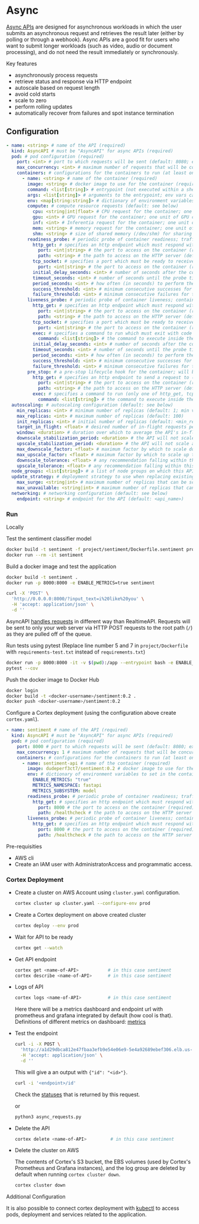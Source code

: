 # Async

[Async APIs](https://docs.cortex.dev/workloads/async) are designed for asynchronous workloads in which the user submits an asynchronous request and retrieves the result later (either by polling or through a webhook). Async APIs are a good fit for users who want to submit longer workloads (such as video, audio or document processing), and do not need the result immediately or synchronously.

Key features

- asynchronously process requests
- retrieve status and response via HTTP endpoint
- autoscale based on request length
- avoid cold starts
- scale to zero
- perform rolling updates
- automatically recover from failures and spot instance termination

## Configuration

```yaml
- name: <string> # name of the API (required)
  kind: AsyncAPI # must be "AsyncAPI" for async APIs (required)
  pod: # pod configuration (required)
    port: <int> # port to which requests will be sent (default: 8080; exported as $CORTEX_PORT)
    max_concurrency: <int> # maximum number of requests that will be concurrently sent into the container (default: 1, max allowed: 100)
    containers: # configurations for the containers to run (at least one constainer must be provided)
      - name: <string> # name of the container (required)
        image: <string> # docker image to use for the container (required)
        command: <list[string]> # entrypoint (not executed within a shell); env vars can be used with e.g. $(CORTEX_PORT) (default: the docker image's ENTRYPOINT)
        args: <list[string]> # arguments to the entrypoint; env vars can be used with e.g. $(CORTEX_PORT) (default: the docker image's CMD)
        env: <map[string:string]> # dictionary of environment variables to set in the container (optional)
        compute: # compute resource requests (default: see below)
          cpu: <string|int|float> # CPU request for the container; one unit of CPU corresponds to one virtual CPU; fractional requests are allowed, and can be specified as a floating point number or via the "m" suffix (default: 200m)
          gpu: <int> # GPU request for the container; one unit of GPU corresponds to one virtual GPU (default: 0)
          inf: <int> # Inferentia request for the container; one unit of inf corresponds to one virtual Inferentia chip (default: 0)
          mem: <string> # memory request for the container; one unit of memory is one byte and can be expressed as an integer or by using one of these suffixes: K, M, G, T (or their power-of two counterparts: Ki, Mi, Gi, Ti) (default: Null)
          shm: <string> # size of shared memory (/dev/shm) for sharing data between multiple processes, e.g. 64Mi or 1Gi (default: Null)
        readiness_probe: # periodic probe of container readiness; traffic will not be sent into the pod unless all containers' readiness probes are succeeding (optional)
          http_get: # specifies an http endpoint which must respond with status code 200 (only one of http_get, tcp_socket, and exec may be specified)
            port: <int|string> # the port to access on the container (required)
            path: <string> # the path to access on the HTTP server (default: /)
          tcp_socket: # specifies a port which must be ready to receive traffic (only one of http_get, tcp_socket, and exec may be specified)
            port: <int|string> # the port to access on the container (required)
          initial_delay_seconds: <int> # number of seconds after the container has started before the probe is initiated (default: 0)
          timeout_seconds: <int> # number of seconds until the probe times out (default: 1)
          period_seconds: <int> # how often (in seconds) to perform the probe (default: 10)
          success_threshold: <int> # minimum consecutive successes for the probe to be considered successful after having failed (default: 1)
          failure_threshold: <int> # minimum consecutive failures for the probe to be considered failed after having succeeded (default: 3)
        liveness_probe: # periodic probe of container liveness; container will be restarted if the probe fails (optional)
          http_get: # specifies an http endpoint which must respond with status code 200 (only one of http_get, tcp_socket, and exec may be specified)
            port: <int|string> # the port to access on the container (required)
            path: <string> # the path to access on the HTTP server (default: /)
          tcp_socket: # specifies a port which must be ready to receive traffic (only one of http_get, tcp_socket, and exec may be specified)
            port: <int|string> # the port to access on the container (required)
          exec: # specifies a command to run which must exit with code 0 (only one of http_get, tcp_socket, and exec may be specified)
            command: <list[string]> # the command to execute inside the container, which is exec'd (not run inside a shell); the working directory is root ('/') in the container's filesystem (required)
          initial_delay_seconds: <int> # number of seconds after the container has started before the probe is initiated (default: 0)
          timeout_seconds: <int> # number of seconds until the probe times out (default: 1)
          period_seconds: <int> # how often (in seconds) to perform the probe (default: 10)
          success_threshold: <int> # minimum consecutive successes for the probe to be considered successful after having failed (default: 1)
          failure_threshold: <int> # minimum consecutive failures for the probe to be considered failed after having succeeded (default: 3)
        pre_stop: # a pre-stop lifecycle hook for the container; will be executed before container termination (optional)
          http_get: # specifies an http endpoint to send a request to (only one of http_get, tcp_socket, and exec may be specified)
            port: <int|string> # the port to access on the container (required)
            path: <string> # the path to access on the HTTP server (default: /)
          exec: # specifies a command to run (only one of http_get, tcp_socket, and exec may be specified)
            command: <list[string]> # the command to execute inside the container, which is exec'd (not run inside a shell); the working directory is root ('/') in the container's filesystem (required)
  autoscaling: # autoscaling configuration (default: see below)
    min_replicas: <int> # minimum number of replicas (default: 1; min value: 0)
    max_replicas: <int> # maximum number of replicas (default: 100)
    init_replicas: <int> # initial number of replicas (default: <min_replicas>)
    target_in_flight: <float> # desired number of in-flight requests per replica (including requests actively being processed as well as queued), which the autoscaler tries to maintain (default: <max_concurrency>)
    window: <duration> # duration over which to average the API's in-flight requests per replica (default: 60s)
    downscale_stabilization_period: <duration> # the API will not scale below the highest recommendation made during this period (default: 5m)
    upscale_stabilization_period: <duration> # the API will not scale above the lowest recommendation made during this period (default: 1m)
    max_downscale_factor: <float> # maximum factor by which to scale down the API on a single scaling event (default: 0.75)
    max_upscale_factor: <float> # maximum factor by which to scale up the API on a single scaling event (default: 1.5)
    downscale_tolerance: <float> # any recommendation falling within this factor below the current number of replicas will not trigger a scale down event (default: 0.05)
    upscale_tolerance: <float> # any recommendation falling within this factor above the current number of replicas will not trigger a scale-up event (default: 0.05)
  node_groups: <list[string]> # a list of node groups on which this API can run (default: all node groups are eligible)
  update_strategy: # deployment strategy to use when replacing existing replicas with new ones (default: see below)
    max_surge: <string|int> # maximum number of replicas that can be scheduled above the desired number of replicas during an update; can be an absolute number, e.g. 5, or a percentage of desired replicas, e.g. 10% (default: 25%) (set to 0 to disable rolling updates)
    max_unavailable: <string|int> # maximum number of replicas that can be unavailable during an update; can be an absolute number, e.g. 5, or a percentage of desired replicas, e.g. 10% (default: 25%)
  networking: # networking configuration (default: see below)
    endpoint: <string> # endpoint for the API (default: <api_name>)
```

### Run

Locally

Test the sentiment classifier model

```bash
docker build -t sentiment -f project/sentiment/Dockerfile.sentiment project/sentiment/
docker run --rm -it sentiment
```

Build a docker image and test the application

```bash
docker build -t sentiment .
docker run -p 8000:8000 -e ENABLE_METRICS=true sentiment
```

```bash
curl -X 'POST' \
  'http://0.0.0.0:8000/?input_text=i%20like%20you' \
  -H 'accept: application/json' \
  -d ''
```

AsyncAPI [handles requests](https://docs.cortex.dev/workloads/async/containers#handling-requests) in different way than RealtimeAPI. Requests will be sent to only your web server via HTTP POST requests to the root path (`/`) as they are pulled off of the queue.

Run tests using pytest (Replace line number 5 and 7 in `project/Dockerfile` with `requirements-test.txt` instead of `requirements.txt`)

```bash
docker run -p 8000:8000 -it -v $(pwd):/app --entrypoint bash -e ENABLE_METRICS=true sentiment
pytest --cov
```

Push the docker image to Docker Hub

```bash
docker login
docker build -t <docker-username>/sentiment:0.2 .
docker push <docker-username>/sentiment:0.2
```

Configure a Cortex deployment (using the configuration above create `cortex.yaml`).

```yaml
- name: sentiment # name of the API (required)
  kind: AsyncAPI # must be "AsyncAPI" for async APIs (required)
  pod: # pod configuration (required)
    port: 8000 # port to which requests will be sent (default: 8080; exported as $CORTEX_PORT)
    max_concurrency: 1 # maximum number of requests that will be concurrently sent into the container (default: 1)
    containers: # configurations for the containers to run (at least one constainer must be provided)
      - name: sentiment-api # name of the container (required)
        image: dudeperf3ct7/sentiment:0.2 # docker image to use for the container (required)
        env: # dictionary of environment variables to set in the container (optional)
          ENABLE_METRICS: "true"
          METRICS_NAMESPACE: fastapi
          METRICS_SUBSYSTEM: model
        readiness_probe: # periodic probe of container readiness; traffic will not be sent into the pod unless all containers' readiness probes are succeeding (optional)
          http_get: # specifies an http endpoint which must respond with status code 200 (only one of http_get, tcp_socket, and exec may be specified)
            port: 8000 # the port to access on the container (required)
            path: /healthcheck # the path to access on the HTTP server (default: /)
        liveness_probe: # periodic probe of container liveness; container will be restarted if the probe fails (optional)
          http_get: # specifies an http endpoint which must respond with status code 200 (only one of http_get, tcp_socket, and exec may be specified)
            port: 8000 # the port to access on the container (required)
            path: /healthcheck # the path to access on the HTTP server (default: /)
```

Pre-requisities

- AWS cli
- Create an IAM user with AdministratorAccess and programmatic access.

### Cortex Deployment

- Create a cluster on AWS Account using `cluster.yaml` configuration.

  ```bash
  cortex cluster up cluster.yaml --configure-env prod
  ```

- Create a Cortex deployment on above created cluster

  ```bash
  cortex deploy --env prod
  ```

- Wait for API to be ready

  ```bash
  cortex get --watch
  ```

- Get API endpoint

  ```bash
  cortex get <name-of-API>           # in this case sentiment
  cortex describe <name-of-API>      # in this case sentiment
  ```

- Logs of API

  ```bash
  cortex logs <name-of-API>          # in this case sentiment
  ```

  Here there will be a metrics dashboard and endpoint url with prometheus and grafana integrated by default (how cool is that). Definitions of different metrics on dashboard: [metrics](https://docs.cortex.dev/workloads/realtime/metrics#metrics-in-the-dashboard)

- Test the endpoint

  ```bash
  curl -i -X POST \
    'http://a1d29dbca812e47fbaa3efb9e54e06e9-5e4a92689ebef306.elb.us-east-1.amazonaws.com/sentiment?input_text=i%20like%20you' \
    -H 'accept: application/json' \
    -d ''
  ```

  This will give a an output with `{"id": "<id>"}`.

  ```bash
  curl -i '<endpoint>/id'
  ```

  Check the [statuses](https://docs.cortex.dev/workloads/async/statuses#request-statuses) that is returned by this request.

  or

  ```bash
  python3 async_requests.py
  ```

- Delete the API

  ```bash
  cortex delete <name-of-API>         # in this case sentiment
  ```

- Delete the cluster on AWS

  The contents of Cortex's S3 bucket, the EBS volumes (used by Cortex's Prometheus and Grafana instances), and the log group are deleted by default when running `cortex cluster down`.

  ```bash
  cortex cluster down
  ```

Additional Configuration

It is also possible to connect cortex deployment with [kubectl](https://docs.cortex.dev/clusters/advanced/kubectl#update-kubeconfig) to access pods, deployment and services related to the application.

